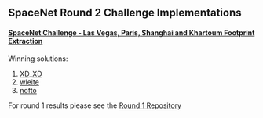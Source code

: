 ## SpaceNet Round 2 Challenge Implementations

#### [SpaceNet Challenge - Las Vegas, Paris, Shanghai and Khartoum Footprint Extraction](http://crowdsourcing.topcoder.com/spacenet)

Winning solutions:

1. [XD_XD](https://github.com/SpaceNetChallenge/BuildingDetectors_Round2/tree/master/1-XD_XD)
2. [wleite](https://github.com/SpaceNetChallenge/BuildingDetectors_Round2/tree/master/2-wleite)
3. [nofto](https://github.com/SpaceNetChallenge/BuildingDetectors_Round2/tree/master/3-nofto)


For round 1 results please see the [Round 1 Repository](https://github.com/SpaceNetChallenge/BuildingDetectors)
